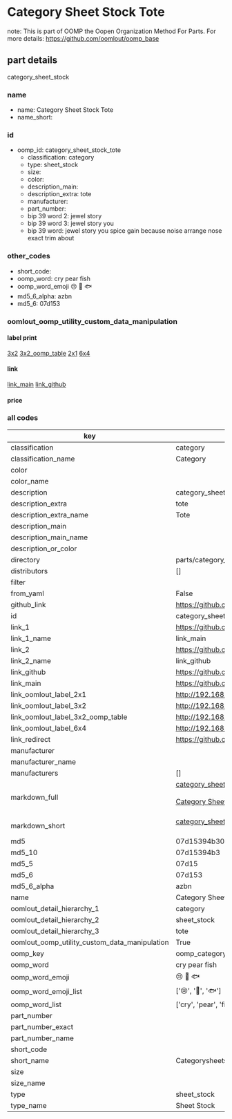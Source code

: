 # Category Sheet Stock Tote  

note: This is part of OOMP the Oopen Organization Method For Parts. For more details: https://github.com/oomlout/oomp_base

##  part details
  



category_sheet_stock



### name
* name: Category Sheet Stock Tote
* name_short: 
### id
* oomp_id: category_sheet_stock_tote
  * classification: category
  * type: sheet_stock
  * size: 
  * color: 
  * description_main: 
  * description_extra: tote
  * manufacturer: 
  * part_number: 
  * bip 39 word 2: jewel story
  * bip 39 word 3: jewel story you
  * bip 39 word: jewel story you spice gain because noise arrange nose exact trim about

### other_codes
* short_code: 
* oomp_word: cry pear fish
* oomp_word_emoji :cry: :pear: :fish:
* md5_6_alpha: azbn
* md5_6: 07d153






### oomlout_oomp_utility_custom_data_manipulation
#### label print
[3x2](http://192.168.1.245:1112/?label=oomp%20azbn)
[3x2_oomp_table](http://192.168.1.108:1112/?label=oomp%20azbn)
[2x1](http://192.168.1.242:1112/?label=oomp%20azbn)
[6x4](http://192.168.1.55:1112/?label=oomp%20azbn)    

#### link

[link_main](https://github.com/oomlout/oomlout_oomp_version_1_messy/tree/main/parts/category_sheet_stock_tote) [link_github](https://github.com/oomlout/oomlout_oomp_version_1_messy/tree/main/parts/category_sheet_stock_tote)                             

#### price







### all codes 
| key | value |  
| --- | --- |  
| classification | category |  
| classification_name | Category |  
| color |  |  
| color_name |  |  
| description | category_sheet_stock |  
| description_extra | tote |  
| description_extra_name | Tote |  
| description_main |  |  
| description_main_name |  |  
| description_or_color |   |  
| directory | parts/category_sheet_stock_tote |  
| distributors | [] |  
| filter |  |  
| from_yaml | False |  
| github_link | https://github.com/oomlout/oomlout_oomp_part_src/tree/main/parts/category_sheet_stock_tote |  
| id | category_sheet_stock_tote |  
| link_1 | https://github.com/oomlout/oomlout_oomp_version_1_messy/tree/main/parts/category_sheet_stock_tote |  
| link_1_name | link_main |  
| link_2 | https://github.com/oomlout/oomlout_oomp_version_1_messy/tree/main/parts/category_sheet_stock_tote |  
| link_2_name | link_github |  
| link_github | https://github.com/oomlout/oomlout_oomp_version_1_messy/tree/main/parts/category_sheet_stock_tote |  
| link_main | https://github.com/oomlout/oomlout_oomp_version_1_messy/tree/main/parts/category_sheet_stock_tote |  
| link_oomlout_label_2x1 | http://192.168.1.242:1112/?label=oomp%20azbn |  
| link_oomlout_label_3x2 | http://192.168.1.245:1112/?label=oomp%20azbn |  
| link_oomlout_label_3x2_oomp_table | http://192.168.1.108:1112/?label=oomp%20azbn |  
| link_oomlout_label_6x4 | http://192.168.1.55:1112/?label=oomp%20azbn |  
| link_redirect | https://github.com/oomlout/oomlout_oomp_version_1_messy/tree/main/parts/category_sheet_stock_tote |  
| manufacturer |  |  
| manufacturer_name |  |  
| manufacturers | [] |  
| markdown_full | [category_sheet_stock_tote](none)<br>[](none)<br>[Category Sheet Stock Tote](none)<br><br> |  
| markdown_short | [category_sheet_stock_tote](none)<br><br> |  
| md5 | 07d15394b30c52b84f2f6d19fe75a3bf |  
| md5_10 | 07d15394b3 |  
| md5_5 | 07d15 |  
| md5_6 | 07d153 |  
| md5_6_alpha | azbn |  
| name | Category Sheet Stock Tote |  
| oomlout_detail_hierarchy_1 | category |  
| oomlout_detail_hierarchy_2 | sheet_stock |  
| oomlout_detail_hierarchy_3 | tote |  
| oomlout_oomp_utility_custom_data_manipulation | True |  
| oomp_key | oomp_category_sheet_stock_tote |  
| oomp_word | cry pear fish |  
| oomp_word_emoji | :cry: :pear: :fish: |  
| oomp_word_emoji_list | [':cry:', ':pear:', ':fish:'] |  
| oomp_word_list | ['cry', 'pear', 'fish'] |  
| part_number |  |  
| part_number_exact |  |  
| part_number_name |  |  
| short_code |  |  
| short_name | Categorysheetstock |  
| size |  |  
| size_name |  |  
| type | sheet_stock |  
| type_name | Sheet Stock |  
